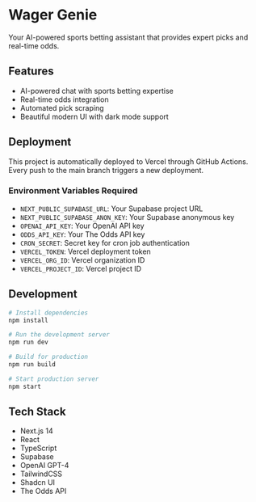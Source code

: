 # Wager Genie

Your AI-powered sports betting assistant that provides expert picks and real-time odds.

## Features

- AI-powered chat with sports betting expertise
- Real-time odds integration
- Automated pick scraping
- Beautiful modern UI with dark mode support

## Deployment

This project is automatically deployed to Vercel through GitHub Actions. Every push to the main branch triggers a new deployment.

### Environment Variables Required

- `NEXT_PUBLIC_SUPABASE_URL`: Your Supabase project URL
- `NEXT_PUBLIC_SUPABASE_ANON_KEY`: Your Supabase anonymous key
- `OPENAI_API_KEY`: Your OpenAI API key
- `ODDS_API_KEY`: Your The Odds API key
- `CRON_SECRET`: Secret key for cron job authentication
- `VERCEL_TOKEN`: Vercel deployment token
- `VERCEL_ORG_ID`: Vercel organization ID
- `VERCEL_PROJECT_ID`: Vercel project ID

## Development

```bash
# Install dependencies
npm install

# Run the development server
npm run dev

# Build for production
npm run build

# Start production server
npm start
```

## Tech Stack

- Next.js 14
- React
- TypeScript
- Supabase
- OpenAI GPT-4
- TailwindCSS
- Shadcn UI
- The Odds API 